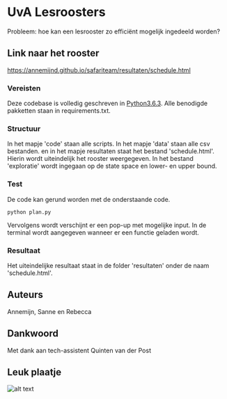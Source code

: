 # UvA Lesroosters

Probleem: hoe kan een lesrooster zo efficiënt mogelijk ingedeeld worden?

## Link naar het rooster

https://annemijnd.github.io/safariteam/resultaten/schedule.html

### Vereisten

Deze codebase is volledig geschreven in [Python3.6.3](https://www.python.org/downloads/).
Alle benodigde pakketten staan in requirements.txt.

### Structuur

In het mapje 'code' staan alle scripts. In het mapje 'data' staan alle csv bestanden.
en in het mapje resultaten staat het bestand 'schedule.html'. Hierin wordt uiteindelijk het rooster weergegeven.
In het bestand 'exploratie' wordt ingegaan op de state space en lower- en upper bound.

### Test

De code kan gerund worden met de onderstaande code.
```
python plan.py
```
Vervolgens wordt verschijnt er een pop-up met mogelijke input. In de terminal wordt aangegeven wanneer er een functie geladen wordt. 

### Resultaat
Het uiteindelijke resultaat staat in de folder 'resultaten' onder de naam 'schedule.html'.

## Auteurs

Annemijn, Sanne en Rebecca

## Dankwoord

Met dank aan tech-assistent Quinten van der Post

## Leuk plaatje

![alt text](http://heuristieken.nl/wiki/images/f/f5/Roostering2.jpg)
